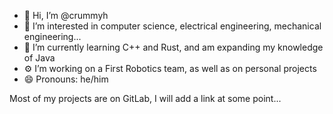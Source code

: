 - 👋 Hi, I’m @crummyh
- 👀 I’m interested in computer science, electrical engineering, mechanical engineering...
- 🌱 I’m currently learning C++ and Rust, and am expanding my knowledge of Java
- ⚙️ I’m working on a First Robotics team, as well as on personal projects
- 😄 Pronouns: he/him

Most of my projects are on GitLab, I will add a link at some point...
